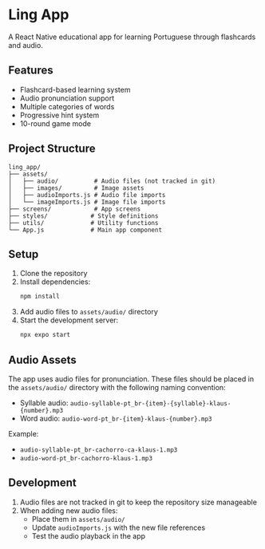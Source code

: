 # Ling App

A React Native educational app for learning Portuguese through flashcards and audio.

## Features

- Flashcard-based learning system
- Audio pronunciation support
- Multiple categories of words
- Progressive hint system
- 10-round game mode

## Project Structure

```
ling_app/
├── assets/
│   ├── audio/          # Audio files (not tracked in git)
│   ├── images/         # Image assets
│   ├── audioImports.js # Audio file imports
│   └── imageImports.js # Image file imports
├── screens/            # App screens
├── styles/            # Style definitions
├── utils/             # Utility functions
└── App.js             # Main app component
```

## Setup

1. Clone the repository
2. Install dependencies:
   ```bash
   npm install
   ```
3. Add audio files to `assets/audio/` directory
4. Start the development server:
   ```bash
   npx expo start
   ```

## Audio Assets

The app uses audio files for pronunciation. These files should be placed in the `assets/audio/` directory with the following naming convention:

- Syllable audio: `audio-syllable-pt_br-{item}-{syllable}-klaus-{number}.mp3`
- Word audio: `audio-word-pt_br-{item}-klaus-{number}.mp3`

Example:
- `audio-syllable-pt_br-cachorro-ca-klaus-1.mp3`
- `audio-word-pt_br-cachorro-klaus-1.mp3`

## Development

1. Audio files are not tracked in git to keep the repository size manageable
2. When adding new audio files:
   - Place them in `assets/audio/`
   - Update `audioImports.js` with the new file references
   - Test the audio playback in the app 